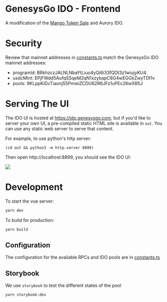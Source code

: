# GenesysGo IDO - Frontend

A modification of the [Mango Token Sale](https://github.com/blockworks-foundation/mango-token-sale) and Aurory IDO.

# Security

Review that mainnet addresses in [constants.ts](./src/config/constants.ts) match the GenesysGo IDO mainnet addresses:

- programId: BRkhzczJALNLNbaYtLiuo4yQi6i33fQDt3z1wiujyKU4
- usdcMint: EPjFWdd5AufqSSqeM2qN1xzybapC8G4wEGGkZwyTDt1v
- pools: 9KLppKiDcTiaonj55PmwiZCDU62R6JFz1uPEc26wXB5J

# Serving The UI

The IDO UI is hosted at https://ido.genesysgo.com, but if you'd like to server your own UI, a pre-compiled static HTML site is available in `out`. You can use any static web server to serve that content.

For example, to use python's http server:

```
(cd out && python3 -m http.server 8899)
```

Then open http://localhost:8899, you should see the IDO UI:

![](https://github.com/Shadowy-Super-Coder-DAO/HONEY-ido-frontend/blob/master/images/ido-ggui.PNG)

# Development

To start the vue server:

```bash
yarn dev
```

To build for production:

```bash
yarn build
```

## Configuration

The configuration for the available RPCs and IDO pools are in [constants.ts](./src/config/constants.ts)

## Storybook

We use `storybook` to test the different states of the pool

```bash
yarn storybook:dev
```
